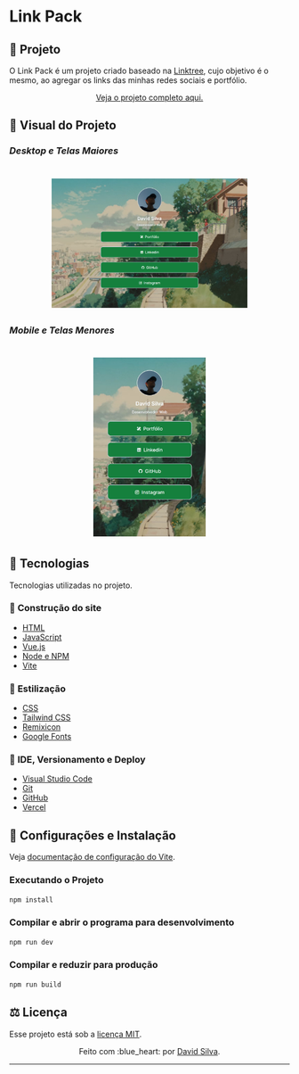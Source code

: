 # Link Pack
## :leaves: **Projeto**

O Link Pack é um projeto criado baseado na [Linktree](https://linktr.ee), cujo objetivo é o mesmo, ao agregar os links das minhas redes sociais e portfólio.

<p align="center">
   <a href="https://link-pack.vercel.app">Veja o projeto completo aqui.</a>
</p>


## :art: **Visual do Projeto**
### *Desktop e Telas Maiores*
<h1 align="center">
    <img src="./.github/desktop-screenshot.png" style="width: 70%">
</h1>

### *Mobile e Telas Menores*
<h1 align="center">
    <img src="./.github/mobile-screenshot.png" style="width: 40%;">
</h1>

## :wrench: **Tecnologias**
Tecnologias utilizadas no projeto.

### :hammer: **Construção do site**

* [HTML](https://developer.mozilla.org/pt-BR/docs/Web/HTML)
* [JavaScript](https://developer.mozilla.org/pt-BR/docs/Web/JavaScript)
* [Vue.js](https://vuejs.org)
* [Node e NPM](https://nodejs.org/)
* [Vite](https://vitejs.dev/)

### :art: **Estilização** 

* [CSS](https://developer.mozilla.org/pt-BR/docs/Web/CSS)
* [Tailwind CSS](https://tailwindcss.com)
* [Remixicon](https://remixicon.com)
* [Google Fonts](https://fonts.google.com)

### :open_file_folder: **IDE, Versionamento e Deploy**

* [Visual Studio Code](https://code.visualstudio.com)
* [Git](https://git-scm.com)
* [GitHub](https://github.com)
* [Vercel](https://vercel.com/)

## :rocket: **Configurações e Instalação**

Veja [documentação de configuração do Vite](https://vitejs.dev/config/).

### **Executando o Projeto**

```sh
npm install
```

### **Compilar e abrir o programa para desenvolvimento**

```sh
npm run dev
```

### **Compilar e reduzir para produção**

```sh
npm run build
```

## :balance_scale: **Licença**

Esse projeto está sob a [licença MIT](https://github.com/davsilvam/link-pack/blob/main/LICENSE.md).

<p align="center">
  Feito com :blue_heart: por <a href="https://www.linkedin.com/in/davsilvam/">David Silva</a>.
</p>

---
